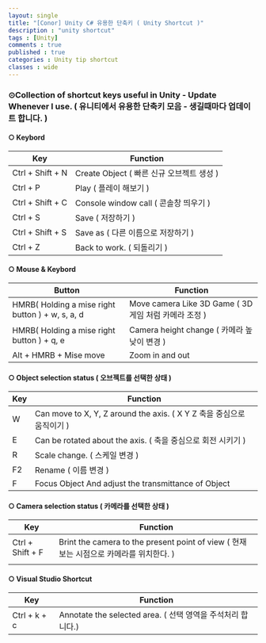 ```yaml
---
layout: single
title: "[Conor] Unity C# 유용한 단축키 ( Unity Shortcut )"
description : "unity shortcut"
tags : [Unity]
comments : true
published : true
categories : Unity tip shortcut
classes : wide
---
```


### ⊙Collection of shortcut keys useful in Unity - Update Whenever I use. ( 유니티에서 유용한 단축키 모음 - 생길때마다 업데이트 합니다. )

#### ○ Keybord

| Key              | Function                                  |
| ---------------- | ----------------------------------------- |
| Ctrl + Shift + N | Create Object ( 빠른 신규 오브젝트 생성 ) |
| Ctrl + P         | Play ( 플레이 해보기 )                    |
| Ctrl + Shift + C | Console window call ( 콘솔창 띄우기 )     |
| Ctrl + S         | Save ( 저장하기 )                         |
| Ctrl + Shift + S | Save as ( 다른 이름으로 저장하기 )        |
| Ctrl + Z         | Back to work. ( 되돌리기 )                |

#### ○ Mouse & Keybord

| Button                                           | Function                                             |
| ------------------------------------------------ | ---------------------------------------------------- |
| HMRB( Holding a mise right button ) + w, s, a, d | Move camera Like 3D Game ( 3D게임 처럼 카메라 조정 ) |
| HMRB( Holding a mise right button ) + q, e       | Camera height change ( 카메라 높낮이 변경 )          |
| Alt + HMRB + Mise move                           | Zoom in and out                                      |

#### ○ Object selection status ( 오브젝트를 선택한 상태 )

| Key  | Function                                                     |
| ---- | ------------------------------------------------------------ |
| W    | Can move to X, Y, Z around the axis. ( X Y Z 축을 중심으로 움직이기 ) |
| E    | Can be rotated about the axis. ( 축을 중심으로 회전 시키기 ) |
| R    | Scale change. ( 스케일 변경 )                                |
| F2   | Rename ( 이름 변경 )                                         |
| F    | Focus Object And adjust the transmittance of Object          |

#### ○ Camera selection status ( 카메라를 선택한 상태 )

| Key              | Function                                                     |
| ---------------- | ------------------------------------------------------------ |
| Ctrl + Shift + F | Brint the camera to the present point of view ( 현재 보는 시점으로 카메라를 위치한다. ) |
|                  |                                                              |

#### ○ Visual Studio Shortcut

| Key          | Function                                                    |
| ------------ | ----------------------------------------------------------- |
| Ctrl + k + c | Annotate the selected area. ( 선택 영역을 주석처리 합니다.) |


